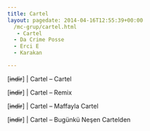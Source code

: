 ```yaml
---
title: Cartel
layout: pagedate: 2014-04-16T12:55:39+00:00
  /mc-grup/cartel.html
   - Cartel
  - Da Crime Posse
  - Erci E
  - Karakan

---
```

[<del>indir</del>] | Cartel &#8211; Cartel

[<del>indir</del>] | Cartel &#8211; Remix

[<del>indir</del>] | Cartel &#8211; Maffayla Cartel

[<del>indir</del>] | Cartel &#8211; Bugünkü Neşen Cartelden